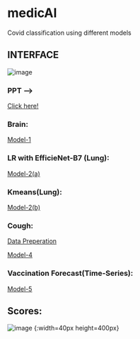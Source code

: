 # medicAI
Covid classification using different models 

## INTERFACE
![image](https://user-images.githubusercontent.com/68124256/129452868-62026d1c-f6f0-4438-908f-dfbfa4e0cc5c.png)

### PPT --> 
[Click here!](https://docs.google.com/presentation/d/1WjaSQanS6ejm_Vh1WCvU-DSOeG7dNhiwQEfRuRi922U/edit#slide=id.ge8092dc631_0_)

### Brain: 
[Model-1](https://www.kaggle.com/prabhu2599/notebook97eface6e5##-Model)

### LR with EfficieNet-B7 (Lung):
[Model-2(a)](https://www.kaggle.com/prabhu2599/covid-ps-98)

### Kmeans(Lung):
[Model-2(b)](https://www.kaggle.com/prabhu2599/covid-19-diagnosis-on-tpu-with-patients-clustering)

### Cough: 
[Data Preperation](https://www.kaggle.com/pattanafridahmed/cough-coswara)

[Model-4](https://colab.research.google.com/drive/1heoMM8XCGQS0HwnC6ZeqjNnU08l6WiBD)

### Vaccination Forecast(Time-Series):
[Model-5](https://www.kaggle.com/pattanafridahmed/timeseries-analysis-of-vaccinations)

## Scores:
![image](https://user-images.githubusercontent.com/68124256/129453271-97d981cf-836b-4df6-9cb8-9c25b64f0c8c.png) {:width=40px height=400px}
